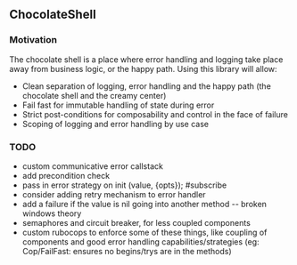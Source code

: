 ## ChocolateShell

### Motivation

The chocolate shell is a place where error handling and logging take place away from business logic, or the happy path.  Using this library will allow:

- Clean separation of logging, error handling and the happy path (the chocolate shell and the creamy center)
- Fail fast for immutable handling of state during error
- Strict post-conditions for composability and control in the face of failure
- Scoping of logging and error handling by use case

### TODO

- custom communicative error callstack
- add precondition check
- pass in error strategy on init (value, {opts}); #subscribe
- consider adding retry mechanism to error handler
- add a failure if the value is nil going into another method -- broken windows theory
- semaphores and circuit breaker, for less coupled components
- custom rubocops to enforce some of these things, like coupling of components and good error handling capabilities/strategies (eg: Cop/FailFast: ensures no begins/trys are in the methods)
